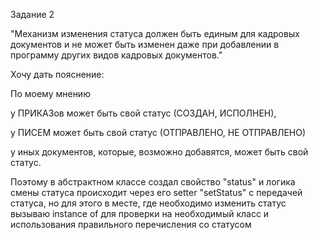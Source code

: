 Задание 2

"Механизм изменения статуса должен быть единым для кадровых документов и не может быть изменен даже при добавлении в программу других видов кадровых документов."

Хочу дать пояснение: 

По моему мнению

у ПРИКАЗов может быть свой статус (СОЗДАН, ИСПОЛНЕН),

у ПИСЕМ может быть свой статус (ОТПРАВЛЕНО, НЕ ОТПРАВЛЕНО)

у иных документов, которые, возможно добавятся, может быть свой статус.

Поэтому в абстрактном классе создал свойство "status" и логика смены статуса происходит через его setter "setStatus" c передачей статуса, но для этого в месте, где необходимо изменить статус вызываю instance of для проверки на необходимый класс и использования правильного перечисления со статусом



